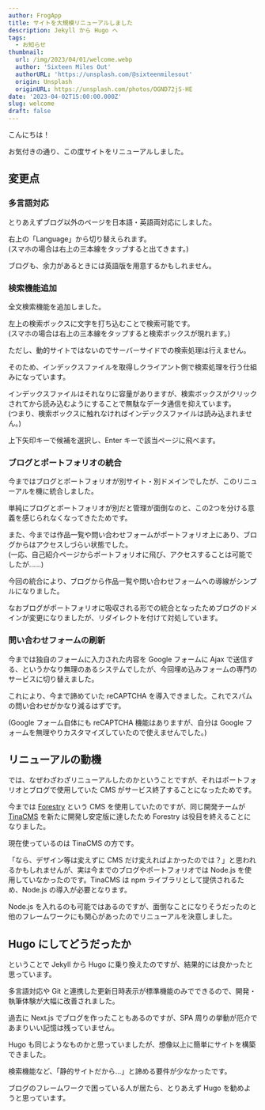 ```yaml
---
author: FrogApp
title: サイトを大規模リニューアルしました
description: Jekyll から Hugo へ
tags:
  - お知らせ
thumbnail:
  url: /img/2023/04/01/welcome.webp
  author: 'Sixteen Miles Out'
  authorURL: 'https://unsplash.com/@sixteenmilesout'
  origin: Unsplash
  originURL: https://unsplash.com/photos/OGND72jS-HE
date: '2023-04-02T15:00:00.000Z'
slug: welcome
draft: false
---
```


こんにちは！

お気付きの通り、この度サイトをリニューアルしました。

## 変更点

### 多言語対応

とりあえずブログ以外のページを日本語・英語両対応にしました。

右上の「Language」から切り替えられます。\
(スマホの場合は右上の三本線をタップすると出てきます。)

ブログも、余力があるときには英語版を用意するかもしれません。

### 検索機能追加

全文検索機能を追加しました。

左上の検索ボックスに文字を打ち込むことで検索可能です。\
(スマホの場合は右上の三本線をタップすると検索ボックスが現れます。)

ただし、動的サイトではないのでサーバーサイドでの検索処理は行えません。

そのため、インデックスファイルを取得しクライアント側で検索処理を行う仕組みになっています。

インデックスファイルはそれなりに容量がありますが、検索ボックスがクリックされてから読み込むようにすることで無駄なデータ通信を抑えています。\
(つまり、検索ボックスに触れなければインデックスファイルは読み込まれません。)

上下矢印キーで候補を選択し、Enter キーで該当ページに飛べます。

### ブログとポートフォリオの統合

今まではブログとポートフォリオが別サイト・別ドメインでしたが、このリニューアルを機に統合しました。

単純にブログとポートフォリオが別だと管理が面倒なのと、この2つを分ける意義を感じられなくなってきたためです。

また、今までは作品一覧や問い合わせフォームがポートフォリオ上にあり、ブログからはアクセスしづらい状態でした。\
(一応、自己紹介ページからポートフォリオに飛び、アクセスすることは可能でしたが……)

今回の統合により、ブログから作品一覧や問い合わせフォームへの導線がシンプルになりました。

なおブログがポートフォリオに吸収される形での統合となったためブログのドメインが変更になりましたが、リダイレクトを付けて対処しています。

### 問い合わせフォームの刷新

今までは独自のフォームに入力された内容を Google フォームに Ajax で送信する、というかなり無理のあるシステムでしたが、今回埋め込みフォームの専門のサービスに切り替えました。

これにより、今まで諦めていた reCAPTCHA を導入できました。これでスパムの問い合わせがかなり減るはずです。

(Google フォーム自体にも reCAPTCHA 機能はありますが、自分は Google フォームを無理やりカスタマイズしていたので使えませんでした。)

## リニューアルの動機

では、なぜわざわざリニューアルしたのかということですが、それはポートフォリオとブログで使用していた CMS がサービス終了することになったためです。

今までは [Forestry](https://forestry.io/) という CMS を使用していたのですが、同じ開発チームが [TinaCMS](https://tina.io/) を新たに開発し安定版に達したため Forestry は役目を終えることになりました。

現在使っているのは TinaCMS の方です。

「なら、デザイン等は変えずに CMS だけ変えればよかったのでは？」と思われるかもしれませんが、実は今までのブログやポートフォリオでは Node.js を使用していなかったのです。TinaCMS は npm ライブラリとして提供されるため、Node.js の導入が必要となります。

Node.js を入れるのも可能ではあるのですが、面倒なことになりそうだったのと他のフレームワークにも関心があったのでリニューアルを決意しました。

## Hugo にしてどうだったか

ということで Jekyll から Hugo に乗り換えたのですが、結果的には良かったと思っています。

多言語対応や Git と連携した更新日時表示が標準機能のみでできるので、開発・執筆体験が大幅に改善されました。

過去に Next.js でブログを作ったこともあるのですが、SPA 周りの挙動が厄介であまりいい記憶は残っていません。

Hugo も同じようなものかと思っていましたが、想像以上に簡単にサイトを構築できました。

検索機能など、「静的サイトだから…」と諦める要件が少なかったです。

ブログのフレームワークで困っている人が居たら、とりあえず Hugo を勧めようと思っています。
